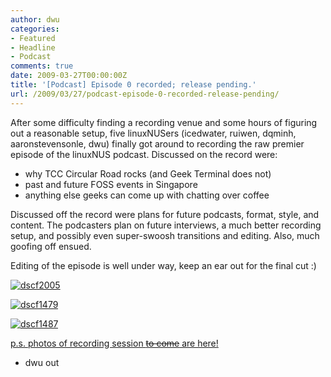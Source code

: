 ```yaml
---
author: dwu
categories:
- Featured
- Headline
- Podcast
comments: true
date: 2009-03-27T00:00:00Z
title: '[Podcast] Episode 0 recorded; release pending.'
url: /2009/03/27/podcast-episode-0-recorded-release-pending/
---
```


After some difficulty finding a recording venue and some hours of figuring out a reasonable setup, five linuxNUSers (icedwater, ruiwen, dqminh, aaronstevensonle, dwu) finally got around to recording the raw premier episode of the linuxNUS podcast. Discussed on the record were:
- why TCC Circular Road rocks (and Geek Terminal does not)
- past and future FOSS events in Singapore
- anything else geeks can come up with chatting over coffee

Discussed off the record were plans for future podcasts, format, style, and content. The podcasters plan on future interviews, a much better recording setup, and possibly even super-swoosh transitions and editing. Also, much goofing off ensued.

Editing of the episode is well under way, keep an ear out for the final cut :)
<div><a href="http://good-times.webshots.com/photo/2438599640101890940ArhjxB"><img src="http://inlinethumb33.webshots.com/41632/2438599640101890940S425x425Q85.jpg" alt="dscf2005" /> </a>

<a href="http://good-times.webshots.com/photo/2104630560101890940ftPTfp"><img src="http://inlinethumb32.webshots.com/18015/2104630560101890940S425x425Q85.jpg" alt="dscf1479" /> </a>

<a href="http://good-times.webshots.com/photo/2667992400101890940JUuyaE"><img src="http://inlinethumb62.webshots.com/44861/2667992400101890940S425x425Q85.jpg" alt="dscf1487" /> </a></div>
<a href="http://community.webshots.com/album/570716889ecONEu?vhost=community&amp;start=0" target="_blank">p.s. photos of recording session <del datetime="2009-03-28T04:17:01+00:00">to come</del> are here!</a>

- dwu out
